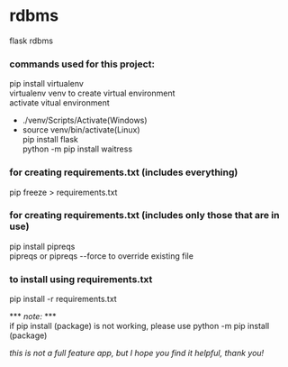 # rdbms
flask rdbms
### commands used for this project:
pip install virtualenv  
virtualenv venv to create virtual environment  
activate vitual environment  
 - ./venv/Scripts/Activate(Windows)  
 - source venv/bin/activate(Linux)  
pip install flask  
python -m pip install waitress

### for creating requirements.txt (includes everything)
pip freeze > requirements.txt

### for creating requirements.txt (includes only those that are in use)
pip install pipreqs  
pipreqs or pipreqs --force to override existing file

### to install using requirements.txt
pip install -r requirements.txt

*** *note:* ***   
if pip install (package) is not working, please use python -m pip install (package)  

*this is not a full feature app, but I hope you find it helpful, thank you!*
